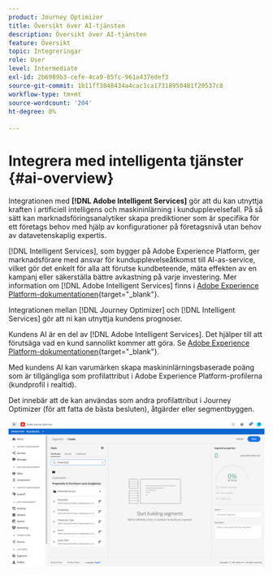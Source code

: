 ```yaml
---
product: Journey Optimizer
title: Översikt över AI-tjänsten
description: Översikt över AI-tjänsten
feature: Översikt
topic: Integreringar
role: User
level: Intermediate
exl-id: 2b6989b3-cefe-4ca9-85fc-961a437edef3
source-git-commit: 1b11ff3848434a4cac1ca17318950481f20537c8
workflow-type: tm+mt
source-wordcount: '204'
ht-degree: 0%

---
```


# Integrera med intelligenta tjänster {#ai-overview}

Integrationen med **[!DNL Adobe Intelligent Services]** gör att du kan utnyttja kraften i artificiell intelligens och maskininlärning i kundupplevelsefall. På så sätt kan marknadsföringsanalytiker skapa prediktioner som är specifika för ett företags behov med hjälp av konfigurationer på företagsnivå utan behov av datavetenskaplig expertis.

[!DNL Intelligent Services], som bygger på Adobe Experience Platform, ger marknadsförare med ansvar för kundupplevelseåtkomst till AI-as-service, vilket gör det enkelt för alla att förutse kundbeteende, mäta effekten av en kampanj eller säkerställa bättre avkastning på varje investering. Mer information om [!DNL Adobe Intelligent Services] finns i [Adobe Experience Platform-dokumentationen](https://experienceleague.adobe.com/docs/experience-platform/intelligent-services/home.html){target=&quot;_blank&quot;}.

Integrationen mellan [!DNL Journey Optimizer] och [!DNL Intelligent Services] gör att ni kan utnyttja kundens prognoser.

Kundens AI är en del av [!DNL Adobe Intelligent Services]. Det hjälper till att förutsäga vad en kund sannolikt kommer att göra. Se [Adobe Experience Platform-dokumentationen](https://experienceleague.adobe.com/docs/experience-platform/intelligent-services/customer-ai/overview.html){target=&quot;_blank&quot;}.

Med kundens AI kan varumärken skapa maskininlärningsbaserade poäng som är tillgängliga som profilattribut i Adobe Experience Platform-profilerna (kundprofil i realtid).

Det innebär att de kan användas som andra profilattribut i Journey Optimizer (för att fatta de bästa besluten), åtgärder eller segmentbyggen.

![](../assets/customer-ai.png)

